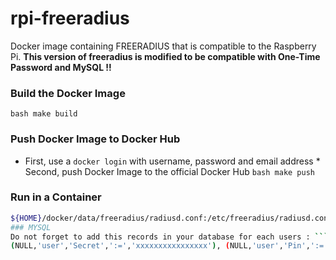 # rpi-freeradius
Docker image containing FREERADIUS that is compatible to the Raspberry Pi. **This version of freeradius is modified to be compatible with One-Time Password and MySQL !!**
### Build the Docker Image
```bash make build ```
### Push Docker Image to Docker Hub
* First, use a `docker login` with username, password and email address * Second, push Docker Image to the official Docker Hub ```bash make push```
### Run in a Container
```bash docker run -d --name rpi-freeradius -p 1812:1812/udp --link rpi-mysql:rpi-mysql -v ${HOME}/docker/data/freeradius/otpverify.sh:/etc/freeradius/otpverify.sh:ro . . . -v 
${HOME}/docker/data/freeradius/radiusd.conf:/etc/freeradius/radiusd.conf:ro dellarte/rpi-freeradius ``` **I will not provide configurations files until someone ask for it**
### MYSQL
Do not forget to add this records in your database for each users : ```bash INSERT INTO `radcheck` VALUES (NULL,'user','Auth-Type','=','External') INSERT INTO `radreply` VALUES 
(NULL,'user','Secret',':=','xxxxxxxxxxxxxxxx'), (NULL,'user','Pin',':=','0000'),(NULL,'user','Offset',':=','0')
```
